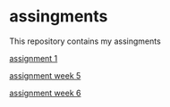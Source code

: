 # assingments
This repository contains my assingments

[assignment 1](https://github.com/robertroosen/assingments/blob/master/Assignment_week_2.ipynb)

[assignment week 5](https://github.com/robertroosen/assingments/blob/master/Assignment_week_5.ipynb) 

[assignment week 6](https://github.com/robertroosen/assingments/blob/master/assignment4%20(1).ipynb)
